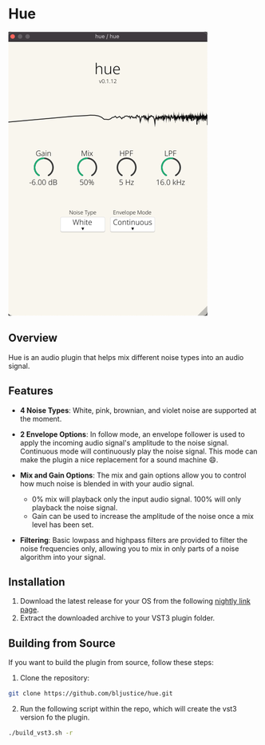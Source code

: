 # Hue
![](plugin.png)

## Overview

Hue is an audio plugin that helps mix different noise types into an audio signal.

## Features

- **4 Noise Types**: White, pink, brownian, and violet noise are supported at the moment.

- **2 Envelope Options**: In follow mode, an envelope follower is used to apply the incoming audio signal's amplitude to the noise signal. Continuous mode will continuously play the noise signal. This mode can make the plugin a nice replacement for a sound machine :smile:.

- **Mix and Gain Options**: The mix and gain options allow you to control how much noise is blended in with your audio signal.
    - 0% mix will playback only the input audio signal. 100% will only playback the noise signal.
    - Gain can be used to increase the amplitude of the noise once a mix level has been set.
  
- **Filtering**: Basic lowpass and highpass filters are provided to filter the noise frequencies only, allowing you to mix in only parts of a noise algorithm into your signal.

## Installation

1. Download the latest release for your OS from the following [nightly link page](https://nightly.link/bljustice/hue/workflows/build/main).
2. Extract the downloaded archive to your VST3 plugin folder.

## Building from Source

If you want to build the plugin from source, follow these steps:

1. Clone the repository:

```bash
git clone https://github.com/bljustice/hue.git
```
2. Run the following script within the repo, which will create the vst3 version fo the plugin.
```bash
./build_vst3.sh -r
```
